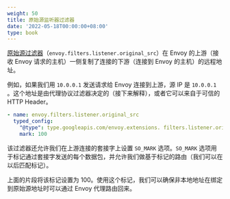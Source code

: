 ```yaml
---
weight: 50
title: 原始源监听器过滤器
date: '2022-05-18T00:00:00+08:00'
type: book
---
```


[原始源过滤器](https://www.envoyproxy.io/docs/envoy/latest/configuration/listeners/listener_filters/original_src_filter)（`envoy.filters.listener.original_src`）在 Envoy 的上游（接收 Envoy 请求的主机）一侧复制了连接的下游（连接到 Envoy 的主机）的远程地址。

例如，如果我们用 `10.0.0.1`  发送请求给 Envoy 连接到上游，源 IP 是 `10.0.0.1` 。这个地址是由代理协议过滤器决定的（接下来解释），或者它可以来自于可信的 HTTP  Header。

```yaml
- name: envoy.filters.listener.original_src
  typed_config:
    "@type": type.googleapis.com/envoy.extensions. filters.listener.original_src.v3.OriginalSrc
    mark: 100
```

该过滤器还允许我们在上游连接的套接字上设置 `SO_MARK` 选项。`SO_MARK` 选项用于标记通过套接字发送的每个数据包，并允许我们做基于标记的路由（我们可以在以后匹配标记）。

上面的片段将该标记设置为 100。使用这个标记，我们可以确保非本地地址在绑定到原始源地址时可以通过 Envoy 代理路由回来。